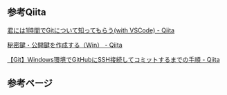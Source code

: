 
## 参考Qiita
[君には1時間でGitについて知ってもらう(with VSCode) - Qiita](https://qiita.com/jesus_isao/items/63557eba36819faa4ad9#%E3%82%B5%E3%83%BC%E3%83%90%E3%83%BC%E3%81%AE%E3%83%AA%E3%83%9D%E3%82%B8%E3%83%88%E3%83%AA%E3%81%AB%E3%82%B3%E3%83%9F%E3%83%83%E3%83%88%E3%82%92%E9%80%81%E3%82%8B%E3%82%B3%E3%83%9F%E3%83%83%E3%83%88%E3%82%92%E3%83%AA%E3%83%A2%E3%83%BC%E3%83%88%E3%83%AA%E3%83%9D%E3%82%B8%E3%83%88%E3%83%AA%E3%81%ABpush%E3%81%99%E3%82%8B)

[秘密鍵・公開鍵を作成する（Win） - Qiita](https://qiita.com/reflet/items/5c6ba6e29fe8436c3185)

[【Git】Windows環境でGitHubにSSH接続してコミットするまでの手順 - Qiita](https://qiita.com/hollyhock0518/items/a3fee20951cd92c87ed9)


## 参考ページ
